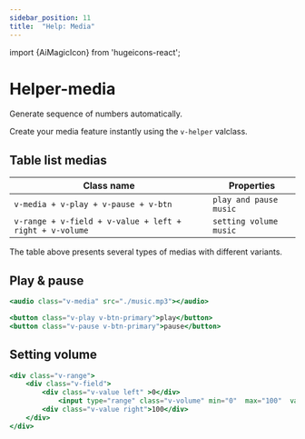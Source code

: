 ```yaml
---
sidebar_position: 11
title:  "Help: Media"
---
```


import {AiMagicIcon} from 'hugeicons-react';

# Helper-media <AiMagicIcon className='icon' />

Generate sequence of numbers automatically.

Create your media feature instantly using the `v-helper` valclass.

## Table list medias

| Class name  | Properties |
|---------------------|-------------------|
| `v-media + v-play + v-pause + v-btn	`      | `play and pause music` | 
| `v-range + v-field + v-value + left + right + v-volume	`     | `setting volume music` | 

The table above presents several types of medias with different variants.

## Play & pause
``` jsx title="index.html"
<audio class="v-media" src="./music.mp3"></audio> 

<button class="v-play v-btn-primary">play</button> 
<button class="v-pause v-btn-primary">pause</button> 
```

## Setting volume
``` jsx title="index.html"
<div class="v-range">
    <div class="v-field">
        <div class="v-value left" >0</div> 
            <input type="range" class="v-volume" min="0"  max="100"  value="50"  steps="1">
        <div class="v-value right">100</div> 
    </div> 
</div> 
```